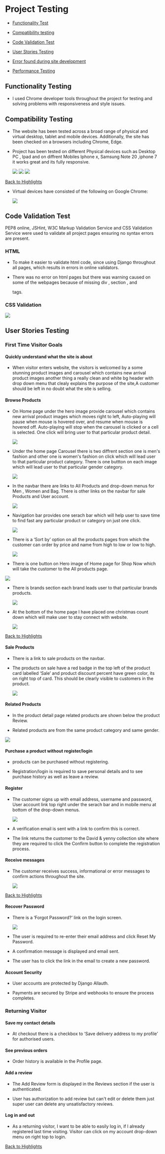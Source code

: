 #  Project Testing

   * [ Functionality Test ](#functionality-test)
        
   * [ Compatibility testing ](#Compatibility-testing) 

   * [Code Validation Test](#Code-validation-test)
 
   * [User Stories Testing](#user-stories-testing)

   * [Error found during site development ](#Error-found-during-site-development)
       
   * [ Performance Testing ](#performance-testing)

## Functionality Testing

 * I used Chrome developer tools throughout the project for testing and solving problems with responsiveness and 
     style issues.

## Compatibility Testing 

  * The website has been tested across a broad range of physical and virtual desktop, tablet and mobile devices. Additionally, the site has been checked on a browsers including Chrome, Edge.

  * Project has been tested on different Physical  devices such as Desktop PC , Ipad and on diffrent Mobiles Iphone x, Samsung Note 20 ,iphone 7 it works 
    great and its fully responsive.

    <img src="readme-doc/desktop-test.jpg">

    <img src="readme-doc/iphon-11-pro.jpg">

    <img src="readme-doc/s-note-20.jpg">
 
   [Back to Highlights ](#highlights)

  * Virtual devices have consisted of the following on Google Chrome:

    <img src="readme-doc/testing-device.png">

## Code Validation Test

 PEP8 online, JSHint, W3C Markup Validation Service and CSS Validation Service were used to validate all project pages ensuring no syntax errors are present.

 ### HTML

  * To make it easier to validate html code, since using Django throughout all pages, which results in errors in online validators.

  * There was no error on html pages but there was warning caused on some of the webpages because of  missing div , section , <h> and <p> tags.

 ### CSS Validation

 <img src="readme-doc/css-validation.png">

 ## User Stories Testing

 ### First Time Visitor Goals 
 
  #### Quickly understand what the site is about

   * When visitor enters website, the visitors is welcomed by a some stunning product images and  carousel which contains new arrival product images  another thing a really clean and white bg header with drop down menu that clealy explains the purpose of the site,A customer should be left in no doubt what the site is selling.

   
  #### Browse Products

  * On Home page under the hero image provide carousel which contains new arrival product images which moves right to left, Auto-playing will pause when mouse is hovered over, and resume when mouse is hovered off. Auto-playing will stop when the carousel is clicked or a cell is selected. One click will bring user to that particular product detail. 
    
    <img src="readme-doc/user-testing-2.png">


  * Under the home page Carousel there is two diffrent section one is men's fashion and other one is women's fashion on click which will lead user to that particular 
  product category. There is one buttton on each image which will lead user to that particular gender category.

     <img src="readme-doc/user-testing-3.png">

  * In the navbar there are links to All Products and drop-down menus for Men , Women and Bag. There is other links on the navbar for sale Products and User account.

    <img src="readme-doc/user-testing-1.png">

  * Navigation bar provides one serach bar which will help user to save time to find fast any particular product or category on just one click.
 
      <img src="readme-doc/user-testing-7.png">

  * There is a ‘Sort by’ option on all the products pages from which the customer can order by price and name from high to low or low to high.
     
      <img src="readme-doc/user-testing-6.png">

  * There is one button on Hero image of Home page for Shop Now which  will take the customer to the All products page.

   <img src="readme-doc/user-testing-1.png">

 * There is brands section each brand leads user to that particular brands products.

   <img src="readme-doc/user-testing-4.png">


  * At the bottom of the home page I have placed one  christmas count down which will make user to stay connect with website.

    <img src="readme-doc/user-testing-5.png">
 
 [Back to Highlights ](#highlights)

#### Sale Products

 * There is a link to sale products on the navbar.

 * The products on sale have a red badge in the top left of the product card labelled ‘Sale’ and product discount percent have green color, its on right top of card. This should be clearly visible to customers in the product.

   <img src="readme-doc/user-testing-8.png">


#### Related Products 

   * In the product detail page related products are shown below the product Review.

   * Related products are from the same product category and same gender.

   <img src="readme-doc/user-testing-9.png">

#### Purchase a product without register/login

  * products can be purchased without registering. 

  * Registration/login is required to save personal details and to see purchase history as well as leave a review.


#### Register 

 * The customer signs up with email address, username and password, User account link top right under the serach bar and in mobile menu at bottom of the drop-down menus.

    <img src="readme-doc/user-testing-10.png">

 * A verification email is sent with a link to confirm this is correct.

 *  The link returns the customer to the David & yenny collection site where they are required to click the Confirm button to complete the registration process.

#### Receive messages 

 * The customer receives success, informational or error messages to confirm actions throughout the site.

     <img src="readme-doc/user-testing-12.png">
 
 [Back to Highlights ](#highlights)

#### Recover Password 

 * There is a ‘Forgot Password?’ link on the login screen.

   <img src="readme-doc/user-testing-11.png">

 * The user is required to re-enter their email address and click Reset My Password.

 * A confirmation message is displayed and email sent. 

 * The user has to click the link in the email to create a new password. 

#### Account Security 

  * User accounts are protected by Django Allauth.

  * Payments are secured by Stripe and webhooks to ensure the process completes.

### Returning Visitor 

 #### Save my contact details 

 * At checkout there is a checkbox to ‘Save delivery address to my profile’ for authorised users.

#### See previous orders 

 * Order history is available in the Profile page.

#### Add a review 

 * The Add Review form is displayed in the Reviews section if the user is authenticated.

 * User has authorization to add review but can't edit or delete them just super user can delete any unsatisfactory reviews.

#### Log in and out 

  * As a returning visitor, I want to be able to easily log in, if I already registered last time visiting. Visitor can click on my account drop-down menu on right top to login.

 [Back to Highlights ](#highlights)

 



  
